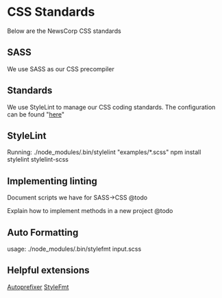 # CSS Standards

Below are the NewsCorp CSS standards

## SASS ##

We use SASS as our CSS precompiler

## Standards ##

We use StyleLint to manage our CSS coding standards. The configuration can be found "[here][1]"

## StyleLint ##
Running:
./node_modules/.bin/stylelint "examples/*.scss"
npm install stylelint stylelint-scss

## Implementing linting ##

Document scripts we have for SASS->CSS @todo

Explain how to implement methods in a new project @todo

## Auto Formatting ##
usage:
./node_modules/.bin/stylefmt input.scss

## Helpful extensions ##
[Autoprefixer][2]
[StyleFmt][3]

[1]: ../.stylelintrc.json
[2]: https://www.npmjs.com/package/autoprefixer
[3]: https://www.npmjs.com/package/stylefmt

